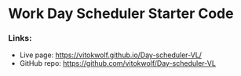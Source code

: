 # Work Day Scheduler Starter Code
### Links:
* Live page: https://vitokwolf.github.io/Day-scheduler-VL/
* GitHub repo: https://github.com/vitokwolf/Day-scheduler-VL